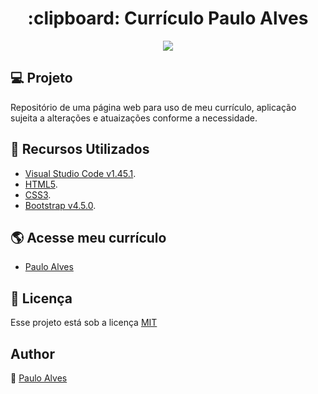 <h1 align="center">:clipboard: Currículo Paulo Alves</h1>

<p align="center">
<a href="https://getbootstrap.com/docs/4.5/getting-started/introduction/"><img src="https://img.shields.io/badge/bootstrap-v4.5.0-blueviolet"></a>
</p>

## :computer: Projeto

Repositório de uma página web para uso de meu currículo, aplicação sujeita a alterações e atuaizações conforme a necessidade.

## :wrench: Recursos Utilizados

- [Visual Studio Code v1.45.1](https://code.visualstudio.com/).
- [HTML5](https://www.w3schools.com/html/).
- [CSS3](https://www.w3schools.com/css/).
- [Bootstrap v4.5.0](https://getbootstrap.com/docs/4.5/getting-started/introduction/).

## :earth_americas: Acesse meu currículo

- [Paulo Alves](https://pauloalves8039.github.io/curriculo-paulo-alves/)

## :pencil: Licença

Esse projeto está sob a licença [MIT](https://github.com/PauloAlves8039/curriculo-paulo-alves/blob/master/LICENSE.md)

## Author

:boy: [Paulo Alves](https://github.com/PauloAlves8039)
